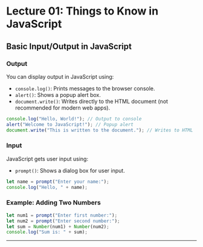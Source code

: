 # Lecture 01: Things to Know in JavaScript

## Basic Input/Output in JavaScript

### Output

You can display output in JavaScript using:

- `console.log()`: Prints messages to the browser console.
- `alert()`: Shows a popup alert box.
- `document.write()`: Writes directly to the HTML document (not recommended for modern web apps).

```javascript
console.log("Hello, World!"); // Output to console
alert("Welcome to JavaScript!"); // Popup alert
document.write("This is written to the document."); // Writes to HTML
```

### Input

JavaScript gets user input using:

- `prompt()`: Shows a dialog box for user input.

```javascript
let name = prompt("Enter your name:");
console.log("Hello, " + name);
```

### Example: Adding Two Numbers

```javascript
let num1 = prompt("Enter first number:");
let num2 = prompt("Enter second number:");
let sum = Number(num1) + Number(num2);
console.log("Sum is: " + sum);
```

---